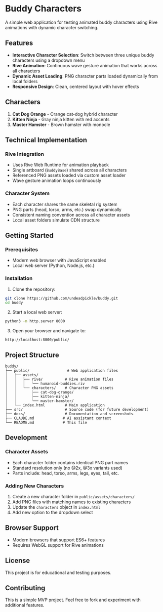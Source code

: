 # Buddy Characters

A simple web application for testing animated buddy characters using Rive animations with dynamic character switching.

## Features

- **Interactive Character Selection**: Switch between three unique buddy characters using a dropdown menu
- **Rive Animation**: Continuous wave gesture animation that works across all characters
- **Dynamic Asset Loading**: PNG character parts loaded dynamically from local folders
- **Responsive Design**: Clean, centered layout with hover effects

## Characters

1. **Cat Dog Orange** - Orange cat-dog hybrid character
2. **Kitten Ninja** - Gray ninja kitten with red accents
3. **Master Hamster** - Brown hamster with monocle

## Technical Implementation

### Rive Integration
- Uses Rive Web Runtime for animation playback
- Single artboard (`BuddyBase`) shared across all characters
- Referenced PNG assets loaded via custom asset loader
- Wave gesture animation loops continuously

### Character System
- Each character shares the same skeletal rig system
- PNG parts (head, torso, arms, etc.) swap dynamically
- Consistent naming convention across all character assets
- Local asset folders simulate CDN structure

## Getting Started

### Prerequisites
- Modern web browser with JavaScript enabled
- Local web server (Python, Node.js, etc.)

### Installation

1. Clone the repository:
```bash
git clone https://github.com/undeadpickle/buddy.git
cd buddy
```

2. Start a local web server:
```bash
python3 -m http.server 8000
```

3. Open your browser and navigate to:
```
http://localhost:8000/public/
```

## Project Structure

```
buddy/
├── public/                 # Web application files
│   ├── assets/
│   │   ├── rive/          # Rive animation files
│   │   │   └── humanoid-buddies.riv
│   │   └── characters/    # Character PNG assets
│   │       ├── cat-dog-orange/
│   │       ├── kitten-ninja/
│   │       └── master-hamster/
│   └── index.html         # Main application
├── src/                   # Source code (for future development)
├── docs/                  # Documentation and screenshots
├── CLAUDE.md             # AI assistant context
└── README.md             # This file
```

## Development

### Character Assets
- Each character folder contains identical PNG part names
- Standard resolution only (no @2x, @3x variants used)
- Parts include: head, torso, arms, legs, eyes, tail, etc.

### Adding New Characters
1. Create a new character folder in `public/assets/characters/`
2. Add PNG files with matching names to existing characters
3. Update the `characters` object in `index.html`
4. Add new option to the dropdown select

## Browser Support
- Modern browsers that support ES6+ features
- Requires WebGL support for Rive animations

## License
This project is for educational and testing purposes.

## Contributing
This is a simple MVP project. Feel free to fork and experiment with additional features.